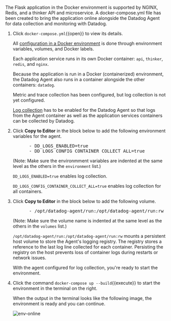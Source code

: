 The Flask application in the Docker environment is supported by NGINX, Redis, and a thinker API and microservice. A docker-compose.yml file has been created to bring the application online alongside the Datadog Agent for data collection and monitoring with Datadog.

1. Click `docker-compose.yml`{{open}} to view its details.

     All <a href="https://docs.datadoghq.com/agent/docker/?tab=standard" target="_datadog">configuration in a Docker environment</a> is done through environment variables, volumes, and Docker labels.

     Each application service runs in its own Docker container: `api`, `thinker`, `redis`, and `nginx`.

     Because the application is run in a Docker (containerized) environment, the Datadog Agent also runs in a container alongside the other containers: `datadog`. 

     Metric and trace collection has been configured, but log collection is not yet configured.

     <a href="https://docs.datadoghq.com/agent/docker/log/?tab=containerinstallation" target="_datadog">Log collection</a> has to be enabled for the Datadog Agent so that logs from the Agent container as well as the application services containers can be collected by Datadog.

2. Click **Copy to Editor** in the block below to add the following environment variables for the agent.

    <pre class="file" data-filename="docker-compose.yml" data-target="insert" data-marker="# insert environment variables here">
         - DD_LOGS_ENABLED=true
         - DD_LOGS_CONFIG_CONTAINER_COLLECT_ALL=true</pre>

    (Note: Make sure the environmment variables are indented at the same level as the others in the `environment` list.)

    `DD_LOGS_ENABLED=true` enables log collection. 

    `DD_LOGS_CONFIG_CONTAINER_COLLECT_ALL=true` enables log collection for all containers.

3. Click **Copy to Editor** in the block below to add the following volume.

    <pre class="file" data-filename="docker-compose.yml" data-target="insert" data-marker="# insert volume here">
         - /opt/datadog-agent/run:/opt/datadog-agent/run:rw</pre>

    (Note: Make sure the volume name is indented at the same level as the others in the `volumes` list.)

    `/opt/datadog-agent/run:/opt/datadog-agent/run:rw` mounts a persistent host volume to store the Agent's logging registry. The registry stores a reference to the last log line collected for each container. Persisting the registry on the host prevents loss of container logs during restarts or network issues.

     With the agent configured for log collection, you're ready to start the environment.

4. Click the command `docker-compose up --build`{{execute}} to start the environment in the terminal on the right.

     When the output in the terminal looks like the following image, the environment is ready and you can continue.

     ![env-online](collectlogs/assets/env-online.gif)

